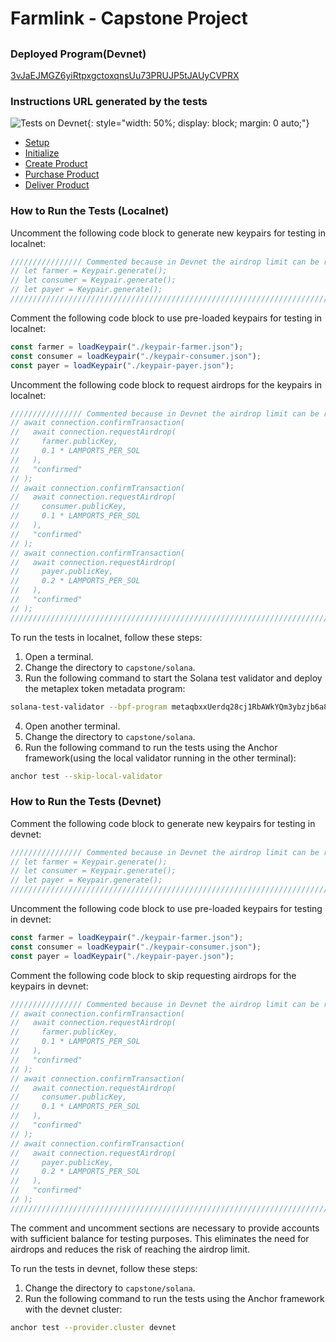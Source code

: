 # Farmlink - Capstone Project
## 


### Deployed Program(Devnet)
[3vJaEJMGZ6yiRtpxgctoxqnsUu73PRUJP5tJAUyCVPRX](https://explorer.solana.com/address/3vJaEJMGZ6yiRtpxgctoxqnsUu73PRUJP5tJAUyCVPRX?cluster=devnet)

### Instructions URL generated by the tests
![Tests on Devnet](assets/images/devnet-tests.png){: style="width: 50%; display: block; margin: 0 auto;"}
- [Setup](https://explorer.solana.com/transaction/3qSGpFhQuj6XDjiF4m51s3ZUeHPhxgVg4id7x6RfWQdAthakzxc9QynaVNnmzCatzcjMYccPRJdfGJHynKNWKL7y?cluster=devnet)
- [Initialize](https://explorer.solana.com/transaction/2dNycQsRRdmqJp6wLzwA6JPui5CCFEAsDtpzcQccG29gxkWc4ubrqVo9A1iMBFRQU2WCa55YPMN1v8r45L7csLuU?cluster=devnet)
- [Create Product](https://explorer.solana.com/transaction/4xENRvPrcqiVLin5S6gXooXqbT1AQs7csbY99c7cWKrBrR5P2agG71kDU4mBck48bfgyVXf16keN2hA4up1ms8fZ?cluster=devnet)
- [Purchase Product](https://explorer.solana.com/transaction/4xENRvPrcqiVLin5S6gXooXqbT1AQs7csbY99c7cWKrBrR5P2agG71kDU4mBck48bfgyVXf16keN2hA4up1ms8fZ?cluster=devnet)
- [Deliver Product](https://explorer.solana.com/transaction/4xENRvPrcqiVLin5S6gXooXqbT1AQs7csbY99c7cWKrBrR5P2agG71kDU4mBck48bfgyVXf16keN2hA4up1ms8fZ?cluster=devnet)

### How to Run the Tests (Localnet)

Uncomment the following code block to generate new keypairs for testing in localnet:

```javascript
//////////////// Commented because in Devnet the airdrop limit can be reached (Uncomment if testing in localnet and comment the 3 loadKeyPairs accounts in lines 101, 102 and 103) ///////////////
// let farmer = Keypair.generate();
// let consumer = Keypair.generate();
// let payer = Keypair.generate();
///////////////////////////////////////////////////////////////////////////////////////////////////////////////////////////////////////////////////////////////////////////////////////////////
```

Comment the following code block to use pre-loaded keypairs for testing in localnet:

```javascript
const farmer = loadKeypair("./keypair-farmer.json");
const consumer = loadKeypair("./keypair-consumer.json");
const payer = loadKeypair("./keypair-payer.json");
```

Uncomment the following code block to request airdrops for the keypairs in localnet:

```javascript
//////////////// Commented because in Devnet the airdrop limit can be reached (Uncomment if testing in localnet) ///////////////
// await connection.confirmTransaction(
//   await connection.requestAirdrop(
//     farmer.publicKey,
//     0.1 * LAMPORTS_PER_SOL
//   ),
//   "confirmed"
// );
// await connection.confirmTransaction(
//   await connection.requestAirdrop(
//     consumer.publicKey,
//     0.1 * LAMPORTS_PER_SOL
//   ),
//   "confirmed"
// );
// await connection.confirmTransaction(
//   await connection.requestAirdrop(
//     payer.publicKey,
//     0.2 * LAMPORTS_PER_SOL
//   ),
//   "confirmed"
// );
//////////////////////////////////////////////////////////////////////////////////////////////////////////////////////////////
```

To run the tests in localnet, follow these steps:

1. Open a terminal.
2. Change the directory to `capstone/solana`.
3. Run the following command to start the Solana test validator and deploy the metaplex token metadata program:

```bash
solana-test-validator --bpf-program metaqbxxUerdq28cj1RbAWkYQm3ybzjb6a8bt518x1s tests/metaplex_token_metadata_program.so
```

4. Open another terminal.
5. Change the directory to `capstone/solana`.
6. Run the following command to run the tests using the Anchor framework(using the local validator running in the other terminal):

```bash
anchor test --skip-local-validator
```

### How to Run the Tests (Devnet)

Comment the following code block to generate new keypairs for testing in devnet:

```javascript
//////////////// Commented because in Devnet the airdrop limit can be reached (Uncomment if testing in localnet and comment the 3 loadKeyPairs accounts in lines 101, 102 and 103) ///////////////
// let farmer = Keypair.generate();
// let consumer = Keypair.generate();
// let payer = Keypair.generate();
///////////////////////////////////////////////////////////////////////////////////////////////////////////////////////////////////////////////////////////////////////////////////////////////
```

Uncomment the following code block to use pre-loaded keypairs for testing in devnet:

```javascript
const farmer = loadKeypair("./keypair-farmer.json");
const consumer = loadKeypair("./keypair-consumer.json");
const payer = loadKeypair("./keypair-payer.json");
```

Comment the following code block to skip requesting airdrops for the keypairs in devnet:

```javascript
//////////////// Commented because in Devnet the airdrop limit can be reached (Uncomment if testing in localnet) ///////////////
// await connection.confirmTransaction(
//   await connection.requestAirdrop(
//     farmer.publicKey,
//     0.1 * LAMPORTS_PER_SOL
//   ),
//   "confirmed"
// );
// await connection.confirmTransaction(
//   await connection.requestAirdrop(
//     consumer.publicKey,
//     0.1 * LAMPORTS_PER_SOL
//   ),
//   "confirmed"
// );
// await connection.confirmTransaction(
//   await connection.requestAirdrop(
//     payer.publicKey,
//     0.2 * LAMPORTS_PER_SOL
//   ),
//   "confirmed"
// );
//////////////////////////////////////////////////////////////////////////////////////////////////////////////////////////////
```

The comment and uncomment sections are necessary to provide accounts with sufficient balance for testing purposes. This eliminates the need for airdrops and reduces the risk of reaching the airdrop limit.

To run the tests in devnet, follow these steps:

1. Change the directory to `capstone/solana`.
2. Run the following command to run the tests using the Anchor framework with the devnet cluster:

```bash
anchor test --provider.cluster devnet
```

